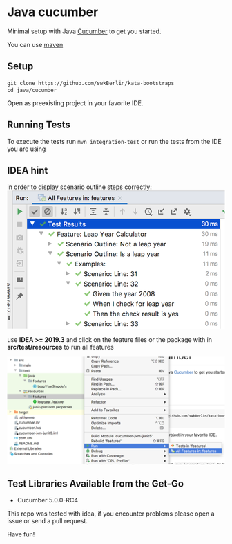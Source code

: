 # Java cucumber

Minimal setup with Java [Cucumber](https://cucumber.io/docs/guides/10-minute-tutorial/) to get you started.

You can use [maven](https://maven.apache.org/)

## Setup

    git clone https://github.com/swkBerlin/kata-bootstraps
    cd java/cucumber

Open as preexisting project in your favorite IDE.

## Running Tests

To execute the tests run `mvn integration-test` or run the tests from the IDE you are using

## IDEA hint

in order to display scenario outline steps correctly: ![](docs/feature_steps.png)

use **IDEA >= 2019.3** and click on the feature files or the package with in **src/test/resources** to run all features

![](docs/run_all_features.png)

## Test Libraries Available from the Get-Go
- Cucumber 5.0.0-RC4

This repo was tested with idea, if you encounter problems please open a issue or send a pull request.

Have fun!
